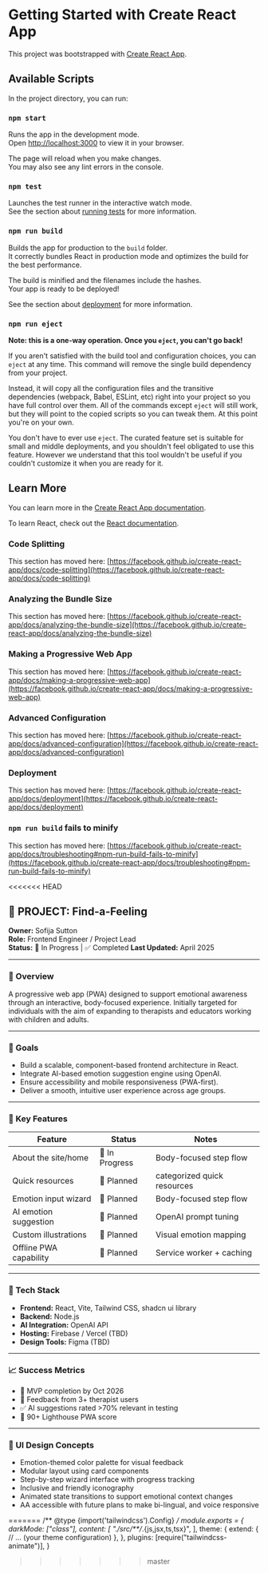 # Getting Started with Create React App

This project was bootstrapped with [Create React App](https://github.com/facebook/create-react-app).

## Available Scripts

In the project directory, you can run:

### `npm start`

Runs the app in the development mode.\
Open [http://localhost:3000](http://localhost:3000) to view it in your browser.

The page will reload when you make changes.\
You may also see any lint errors in the console.

### `npm test`

Launches the test runner in the interactive watch mode.\
See the section about [running tests](https://facebook.github.io/create-react-app/docs/running-tests) for more information.

### `npm run build`

Builds the app for production to the `build` folder.\
It correctly bundles React in production mode and optimizes the build for the best performance.

The build is minified and the filenames include the hashes.\
Your app is ready to be deployed!

See the section about [deployment](https://facebook.github.io/create-react-app/docs/deployment) for more information.

### `npm run eject`

**Note: this is a one-way operation. Once you `eject`, you can't go back!**

If you aren't satisfied with the build tool and configuration choices, you can `eject` at any time. This command will remove the single build dependency from your project.

Instead, it will copy all the configuration files and the transitive dependencies (webpack, Babel, ESLint, etc) right into your project so you have full control over them. All of the commands except `eject` will still work, but they will point to the copied scripts so you can tweak them. At this point you're on your own.

You don't have to ever use `eject`. The curated feature set is suitable for small and middle deployments, and you shouldn't feel obligated to use this feature. However we understand that this tool wouldn't be useful if you couldn't customize it when you are ready for it.

## Learn More

You can learn more in the [Create React App documentation](https://facebook.github.io/create-react-app/docs/getting-started).

To learn React, check out the [React documentation](https://reactjs.org/).

### Code Splitting

This section has moved here: [https://facebook.github.io/create-react-app/docs/code-splitting](https://facebook.github.io/create-react-app/docs/code-splitting)

### Analyzing the Bundle Size

This section has moved here: [https://facebook.github.io/create-react-app/docs/analyzing-the-bundle-size](https://facebook.github.io/create-react-app/docs/analyzing-the-bundle-size)

### Making a Progressive Web App

This section has moved here: [https://facebook.github.io/create-react-app/docs/making-a-progressive-web-app](https://facebook.github.io/create-react-app/docs/making-a-progressive-web-app)

### Advanced Configuration

This section has moved here: [https://facebook.github.io/create-react-app/docs/advanced-configuration](https://facebook.github.io/create-react-app/docs/advanced-configuration)

### Deployment

This section has moved here: [https://facebook.github.io/create-react-app/docs/deployment](https://facebook.github.io/create-react-app/docs/deployment)

### `npm run build` fails to minify

This section has moved here: [https://facebook.github.io/create-react-app/docs/troubleshooting#npm-run-build-fails-to-minify](https://facebook.github.io/create-react-app/docs/troubleshooting#npm-run-build-fails-to-minify)

<<<<<<< HEAD

## 📂 PROJECT: Find-a-Feeling

**Owner:** Sofija Sutton  
**Role:** Frontend Engineer / Project Lead  
**Status:** 🚧 In Progress | ✅ Completed
**Last Updated:** April 2025

---

### 🧠 Overview

A progressive web app (PWA) designed to support emotional awareness through an interactive, body-focused experience. Initially targeted for individuals with the aim of expanding to therapists and educators working with children and adults.

---

### 🌟 Goals

- Build a scalable, component-based frontend architecture in React.
- Integrate AI-based emotion suggestion engine using OpenAI.
- Ensure accessibility and mobile responsiveness (PWA-first).
- Deliver a smooth, intuitive user experience across age groups.

---

### 📌 Key Features

| Feature                  | Status         | Notes |
|--------------------------|----------------|-------|
| About the site/home      | 🚧 In Progress | Body-focused step flow |
| Quick resources          | 💜 Planned     | categorized quick resources|
| Emotion input wizard     | 💜 Planned     | Body-focused step flow |
| AI emotion suggestion    | 💜 Planned     | OpenAI prompt tuning |
| Custom illustrations     | 💜 Planned     | Visual emotion mapping |
| Offline PWA capability   | 💜 Planned     | Service worker + caching |

---

### 🔧 Tech Stack

- **Frontend:** React, Vite, Tailwind CSS, shadcn ui library
- **Backend:** Node.js
- **AI Integration:** OpenAI API
- **Hosting:** Firebase / Vercel (TBD)
- **Design Tools:** Figma (TBD)

---

### 📈 Success Metrics

- 🌟 MVP completion by Oct 2026
- 💬 Feedback from 3+ therapist users
- ✅ AI suggestions rated >70% relevant in testing
- 📱 90+ Lighthouse PWA score

---

### 🎨 UI Design Concepts

- Emotion-themed color palette for visual feedback
- Modular layout using card components
- Step-by-step wizard interface with progress tracking
- Inclusive and friendly iconography
- Animated state transitions to support emotional context changes
- AA accessible with future plans to make bi-lingual, and voice responsive


=======
/** @type {import('tailwindcss').Config} */
module.exports = {
  darkMode: ["class"],
  content: [
    "./src/**/*.{js,jsx,ts,tsx}",
  ],
  theme: {
    extend: {
      // ... (your theme configuration)
    },
  },
  plugins: [require("tailwindcss-animate")],
}
>>>>>>> master
